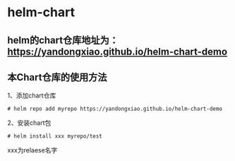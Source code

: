 # helm-chart

## helm的chart仓库地址为：https://yandongxiao.github.io/helm-chart-demo

## 本Chart仓库的使用方法

1、添加chart仓库
```
# helm repo add myrepo https://yandongxiao.github.io/helm-chart-demo
```

2、安装chart包
```
# helm install xxx myrepo/test
```

xxx为relaese名字
